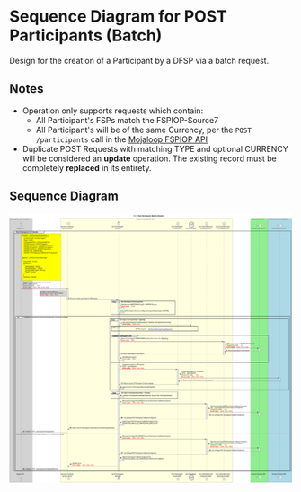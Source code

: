 # Sequence Diagram for POST Participants (Batch)

Design for the creation of a Participant by a DFSP via a batch request.

## Notes
- Operation only supports requests which contain:
    - All Participant's FSPs match the FSPIOP-Source7
    - All Participant's will be of the same Currency, per the `POST /participants` call in the [Mojaloop FSPIOP API](/api/fspiop/v1.1/api-definition.html#post-participants)  
- Duplicate POST Requests with matching TYPE and optional CURRENCY will be considered an __update__ operation. The existing record must be completely **replaced** in its entirety. 

## Sequence Diagram

![](./assets/diagrams/sequence/seq-acct-lookup-post-participants-batch-7.1.1.svg)

